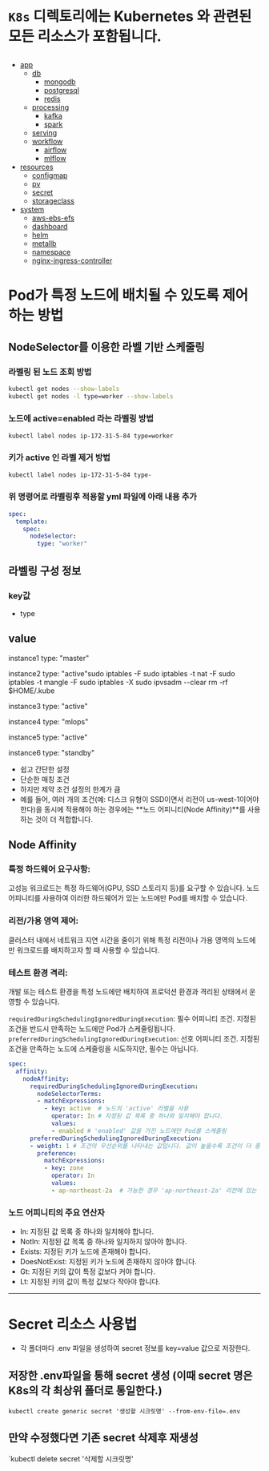 # `K8s` 디렉토리에는 Kubernetes 와 관련된 모든 리소스가 포함됩니다.
## 
   - [app](./instance1/k8s/app/README.md)
     - [db](./instance1/k8s/app/db/README.md)
       - [mongodb](./instance1/k8s/app/db/mongodb/README.md)
       - [postgresql](./instance1/k8s/app/db/postgresql/README.md)
       - [redis](./instance1/k8s/app/db/redis/README.md)
     - [processing](./instance1/k8s/app/processing/README.md)
       - [kafka](./instance1/k8s/app/processing/kafka/README.md)
       - [spark](./instance1/k8s/app/processing/spark/README.md)
     - [serving](./instance1/k8s/app/serving/README.md)
     - [workflow](./instance1/k8s/app/workflow/README.md)
       - [airflow](#workflow)
       - [mlflow](#workflow)
   - [resources](#resources)
     - [configmap](#resources)
     - [pv](#resources)
     - [secret](#resources)
     - [storageclass](#resources)
   - [system](#system)
     - [aws-ebs-efs](#system)
     - [dashboard](#system)
     - [helm](#system)
     - [metallb](#system)
     - [namespace](#system)
     - [nginx-ingress-controller](#system)


# Pod가 특정 노드에 배치될 수 있도록 제어하는 방법
## NodeSelector를 이용한 라벨 기반 스케줄링

### 라벨링 된 노드 조회 방법
```bash
kubectl get nodes --show-labels
kubectl get nodes -l type=worker --show-labels
```

### 노드에 active=enabled 라는 라벨링 방법
```bash
kubectl label nodes ip-172-31-5-84 type=worker
```
### 키가 active 인 라벨 제거 방법
```bash
kubectl label nodes ip-172-31-5-84 type-
```
### 위 명령어로 라벨링후 적용할 yml 파일에 아래 내용 추가
```yml
spec:
  template:
    spec:
      nodeSelector:
        type: "worker"
```

## 라벨링 구성 정보

### key값 
- type
##  value
instance1
type: "master"

instance2
type: "active"sudo iptables -F
sudo iptables -t nat -F
sudo iptables -t mangle -F
sudo iptables -X
sudo ipvsadm --clear
rm -rf $HOME/.kube

instance3
type: "active"

instance4 
type: "mlops"

instance5
type: "active"

instance6 
type: "standby"

- 쉽고 간단한 설정 
- 단순한 매칭 조건
- 하지만 제약 조건 설정의 한계가 큼
- 예를 들어, 여러 개의 조건(예: 디스크 유형이 SSD이면서 리전이 us-west-1이어야 한다)을 동시에 적용해야 하는 경우에는 **노드 어피니티(Node Affinity)**를 사용하는 것이 더 적합합니다.


## Node Affinity

### 특정 하드웨어 요구사항:

고성능 워크로드는 특정 하드웨어(GPU, SSD 스토리지 등)를 요구할 수 있습니다. 노드 어피니티를 사용하여 이러한 하드웨어가 있는 노드에만 Pod를 배치할 수 있습니다.

### 리전/가용 영역 제어:

클러스터 내에서 네트워크 지연 시간을 줄이기 위해 특정 리전이나 가용 영역의 노드에만 워크로드를 배치하고자 할 때 사용할 수 있습니다.

### 테스트 환경 격리:

개발 또는 테스트 환경을 특정 노드에만 배치하여 프로덕션 환경과 격리된 상태에서 운영할 수 있습니다.

`requiredDuringSchedulingIgnoredDuringExecution`: 필수 어피니티 조건. 지정된 조건을 반드시 만족하는 노드에만 Pod가 스케줄링됩니다.
`preferredDuringSchedulingIgnoredDuringExecution`: 선호 어피니티 조건. 지정된 조건을 만족하는 노드에 스케줄링을 시도하지만, 필수는 아닙니다.

```yml
spec:
  affinity:
    nodeAffinity:
      requiredDuringSchedulingIgnoredDuringExecution:
        nodeSelectorTerms:
        - matchExpressions:
          - key: active  # 노드의 'active' 라벨을 사용
            operator: In # 지정된 값 목록 중 하나와 일치해야 합니다.
            values:
            - enabled # 'enabled' 값을 가진 노드에만 Pod를 스케줄링
      preferredDuringSchedulingIgnoredDuringExecution:
      - weight: 1 # 조건의 우선순위를 나타내는 값입니다. 값이 높을수록 조건이 더 중요하게 고려됩니다.
        preference:
          matchExpressions:
          - key: zone
            operator: In
            values:
            - ap-northeast-2a  # 가능한 경우 'ap-northeast-2a' 리전에 있는 노드를 선호
```

### 노드 어피니티의 주요 연산자
- In: 지정된 값 목록 중 하나와 일치해야 합니다.
- NotIn: 지정된 값 목록 중 하나와 일치하지 않아야 합니다.
- Exists: 지정된 키가 노드에 존재해야 합니다.
- DoesNotExist: 지정된 키가 노드에 존재하지 않아야 합니다.
- Gt: 지정된 키의 값이 특정 값보다 커야 합니다.
- Lt: 지정된 키의 값이 특정 값보다 작아야 합니다.


---


# Secret 리소스 사용법

- 각 폴더마다 .env 파일을 생성하여 secret 정보를 key=value 값으로 저장한다.

## 저장한 .env파일을 통해 secret 생성 (이때 secret 명은 K8s의 각 최상위 폴더로 통일한다.)

`kubectl create generic secret '생성할 시크릿명' --from-env-file=.env`

## 만약 수정했다면 기존 secret 삭제후 재생성

`kubectl delete secret '삭제할 시크릿명'


